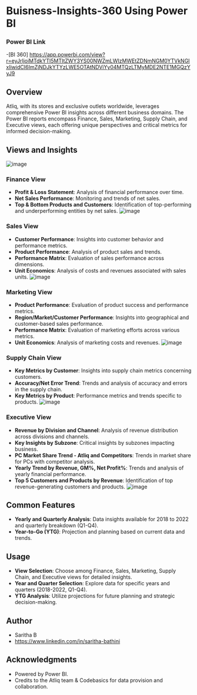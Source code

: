 # Buisness-Insights-360 Using Power BI
### Power BI Link
-[BI 360] https://app.powerbi.com/view?r=eyJrIjoiMTdkYTI5MTItZWY3YS00NWZmLWIzMWEtZDNmNGM0YTVkNGIxIiwidCI6ImZjNDJkYTYzLWE5OTAtNDViYy04MTQzLTMyMDE2NTE1MGQzYyJ9

## Overview
Atliq, with its stores and exclusive outlets worldwide, leverages comprehensive Power BI insights across different business domains. The Power BI reports encompass Finance, Sales, Marketing, Supply Chain, and Executive views, each offering unique perspectives and critical metrics for informed decision-making.

## Views and Insights
![image](https://github.com/user-attachments/assets/96ceffa3-0c83-4b82-b13a-497cb52e2a8b)

### Finance View
- **Profit & Loss Statement**: Analysis of financial performance over time.
- **Net Sales Performance**: Monitoring and trends of net sales.
- **Top & Bottom Products and Customers**: Identification of top-performing and underperforming entities by net sales.
![image](https://github.com/user-attachments/assets/c8db7bb9-b8b3-474c-b176-5f8ae9c8912e)

### Sales View
- **Customer Performance**: Insights into customer behavior and performance metrics.
- **Product Performance**: Analysis of product sales and trends.
- **Performance Matrix**: Evaluation of sales performance across dimensions.
- **Unit Economics**: Analysis of costs and revenues associated with sales units.
![image](https://github.com/user-attachments/assets/5421d2d5-8a97-427f-8366-65e635153797)

### Marketing View
- **Product Performance**: Evaluation of product success and performance metrics.
- **Region/Market/Customer Performance**: Insights into geographical and customer-based sales performance.
- **Performance Matrix**: Evaluation of marketing efforts across various metrics.
- **Unit Economics**: Analysis of marketing costs and revenues.
![image](https://github.com/user-attachments/assets/83343e80-cb29-4c49-b534-75026ad6bb70)

### Supply Chain View
- **Key Metrics by Customer**: Insights into supply chain metrics concerning customers.
- **Accuracy/Net Error Trend**: Trends and analysis of accuracy and errors in the supply chain.
- **Key Metrics by Product**: Performance metrics and trends specific to products.
![image](https://github.com/user-attachments/assets/7b629d74-3cb2-405b-9eae-0657a60e1298)

### Executive View
- **Revenue by Division and Channel**: Analysis of revenue distribution across divisions and channels.
- **Key Insights by Subzone**: Critical insights by subzones impacting business.
- **PC Market Share Trend - Atliq and Competitors**: Trends in market share for PCs with competitor analysis.
- **Yearly Trend by Revenue, GM%, Net Profit%**: Trends and analysis of yearly financial performance.
- **Top 5 Customers and Products by Revenue**: Identification of top revenue-generating customers and products.
![image](https://github.com/user-attachments/assets/322476a4-1d62-45af-9774-99c2cc4b4d26)


## Common Features
- **Yearly and Quarterly Analysis**: Data insights available for 2018 to 2022 and quarterly breakdown (Q1-Q4).
- **Year-to-Go (YTG)**: Projection and planning based on current data and trends.

## Usage
- **View Selection**: Choose among Finance, Sales, Marketing, Supply Chain, and Executive views for detailed insights.
- **Year and Quarter Selection**: Explore data for specific years and quarters (2018-2022, Q1-Q4).
- **YTG Analysis**: Utilize projections for future planning and strategic decision-making.

## Author
- Saritha B
- https://www.linkedin.com/in/saritha-bathini

## Acknowledgments
- Powered by Power BI.
- Credits to the Atliq team & Codebasics for data provision and collaboration.
